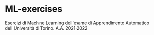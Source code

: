 # ML-exercises

Esercizi di Machine Learning dell'esame di Apprendimento Automatico dell'Università di Torino.
A.A. 2021-2022
